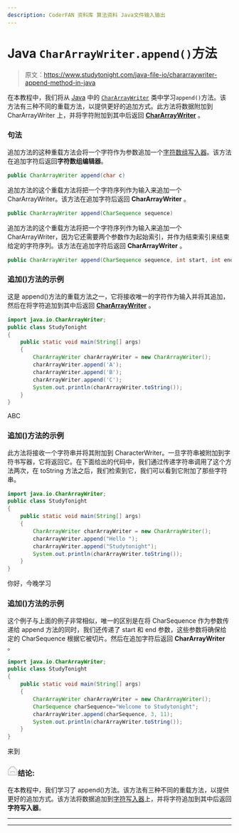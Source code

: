 ```yaml
---
description: CoderFAN 资料库 算法资料 Java文件输入输出
---
```


# Java `CharArrayWriter.append()`方法

> 原文：<https://www.studytonight.com/java-file-io/chararraywriter-append-method-in-java>

在本教程中，我们将从 [Java](https://www.studytonight.com/java/) 中的 [`CharArrayWriter`](https://www.studytonight.com/java-file-io/java-chararraywriter-class) 类中学习`append()`方法。该方法有三种不同的重载方法，以提供更好的追加方式。此方法将数据附加到 CharArrayWriter 上，并将字符附加到其中后返回 [**CharArrayWriter**](https://www.studytonight.com/java-file-io/java-chararraywriter-class) 。

### 句法

追加方法的这种重载方法会将一个字符作为参数追加一个[字符数组写入器](https://www.studytonight.com/java-file-io/java-chararraywriter-class)。该方法在追加字符后返回**字符数组编辑器**。

```java
public CharArrayWriter append(char c)
```

追加方法的这个重载方法将把一个字符序列作为输入来追加一个 CharArrayWriter。该方法在追加字符后返回 **CharArrayWriter** 。

```java
public CharArrayWriter append(CharSequence sequence)
```

追加方法的这个重载方法将把一个字符序列作为输入来追加一个 CharArrayWriter，因为它还需要两个参数作为起始索引，并作为结束索引来结束给定的字符序列。该方法在追加字符后返回 **CharArrayWriter** 。

```java
public CharArrayWriter append(CharSequence sequence, int start, int end ) 
```

### 追加()方法的示例

这是 append()方法的重载方法之一，它将接收唯一的字符作为输入并将其追加，然后在将字符追加到其中后返回 [**CharArrayWriter**](https://www.studytonight.com/java-file-io/java-chararraywriter-class) 。

```java
import java.io.CharArrayWriter;
public class StudyTonight 
{
	public static void main(String[] args) 
	{  
		CharArrayWriter charArrayWriter = new CharArrayWriter();  
		charArrayWriter.append('A');
		charArrayWriter.append('B');
		charArrayWriter.append('C');
		System.out.println(charArrayWriter.toString());  
	}  
}
```

ABC

### 追加()方法的示例

此方法将接收一个字符串并将其附加到 CharacterWriter。一旦字符串被附加到字符书写器，它将返回它。在下面给出的代码中，我们通过传递字符串调用了这个方法两次，在 toString 方法之后，我们检索到它，我们可以看到它附加了那些字符串。

```java
import java.io.CharArrayWriter;
public class StudyTonight 
{
	public static void main(String[] args) 
	{  
		CharArrayWriter charArrayWriter = new CharArrayWriter();  
		charArrayWriter.append("Hello ");
		charArrayWriter.append("Studytonight");
		System.out.println(charArrayWriter.toString());  
	}  
}
```

你好，今晚学习

### 追加()方法的示例

这个例子与上面的例子非常相似，唯一的区别是在将 CharSequence 作为参数传递给 append 方法的同时，我们还传递了 start 和 end 参数，这些参数将确保给定的 CharSequence 根据它被切片。然后在追加字符后返回 **CharArrayWriter** 。

```java
import java.io.CharArrayWriter;
public class StudyTonight 
{
	public static void main(String[] args) 
	{  
		CharArrayWriter charArrayWriter = new CharArrayWriter();  
		CharSequence charSequence="Welcome to Studytonight";
		charArrayWriter.append(charSequence, 3, 11);
		System.out.println(charArrayWriter.toString());  
	}  
}
```

来到

### ![mail](img/6ad6846af98aad278a954670e0e6f06b.png "mail")结论:

在本教程中，我们学习了 append()方法。该方法有三种不同的重载方法，以提供更好的追加方式。该方法将数据追加到[字符写入器](https://www.studytonight.com/java-file-io/java-chararraywriter-class)上，并将字符追加到其中后返回**字符写入器**。

* * *

* * *